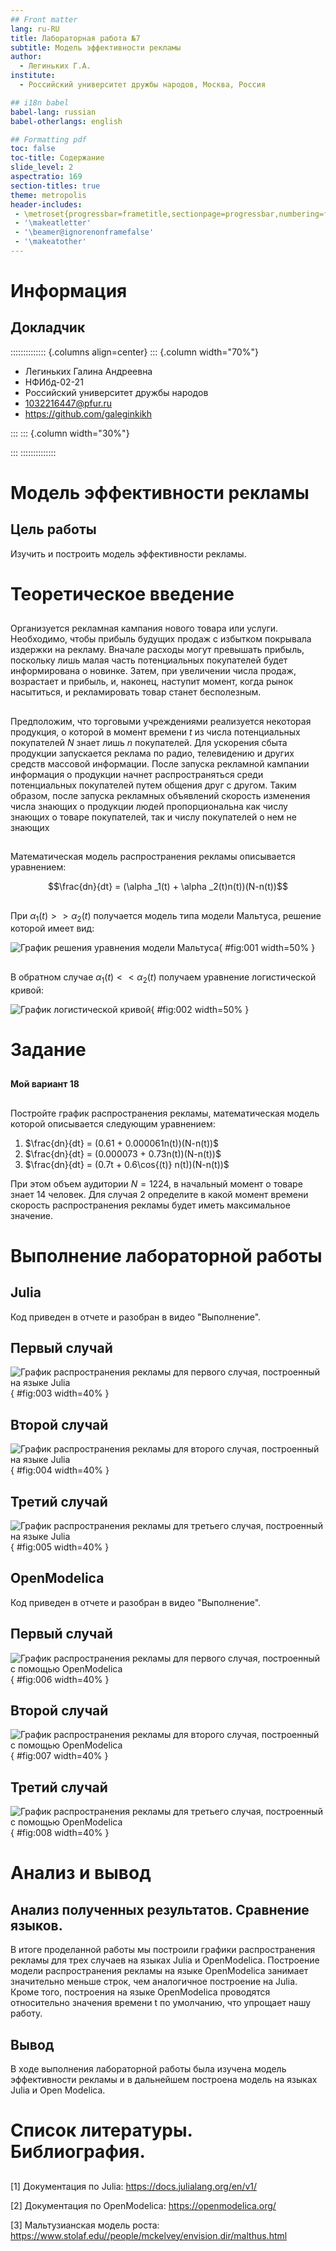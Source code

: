 ```yaml
---
## Front matter
lang: ru-RU
title: Лабораторная работа №7
subtitle: Модель эффективности рекламы
author:
  - Легиньких Г.А.
institute:
  - Российский университет дружбы народов, Москва, Россия

## i18n babel
babel-lang: russian
babel-otherlangs: english

## Formatting pdf
toc: false
toc-title: Содержание
slide_level: 2
aspectratio: 169
section-titles: true
theme: metropolis
header-includes:
 - \metroset{progressbar=frametitle,sectionpage=progressbar,numbering=fraction}
 - '\makeatletter'
 - '\beamer@ignorenonframefalse'
 - '\makeatother'
---
```


# Информация

## Докладчик

:::::::::::::: {.columns align=center}
::: {.column width="70%"}

  * Легиньких Галина Андреевна
  * НФИбд-02-21
  * Российский университет дружбы народов
  * [1032216447@pfur.ru](mailto:1032216447@pfur.ru)
  * <https://github.com/galeginkikh>

:::
::: {.column width="30%"}

:::
::::::::::::::

# Модель эффективности рекламы

## Цель работы

Изучить и построить модель эффективности рекламы.

# Теоретическое введение

##

Организуется рекламная кампания нового товара или услуги. Необходимо, чтобы прибыль будущих продаж с избытком покрывала издержки на рекламу. Вначале расходы могут превышать прибыль, поскольку лишь малая часть потенциальных покупателей будет информирована о новинке. Затем, при увеличении числа продаж, возрастает и прибыль, и, наконец, наступит момент, когда рынок насытиться, и рекламировать товар станет бесполезным.

##

Предположим, что торговыми учреждениями реализуется некоторая продукция, о которой в момент времени $t$ из числа потенциальных покупателей $N$ знает лишь $n$ покупателей. Для ускорения сбыта продукции запускается реклама по радио, телевидению и других средств массовой информации. После запуска рекламной кампании информация о продукции начнет распространяться среди потенциальных покупателей путем общения друг с другом. Таким образом, после запуска рекламных объявлений скорость изменения числа знающих о продукции людей пропорциональна как числу знающих о товаре покупателей, так и числу покупателей о нем не знающих

##

Математическая модель распространения рекламы описывается уравнением:

$$\frac{dn}{dt} = (\alpha _1(t) + \alpha _2(t)n(t))(N-n(t))$$

##

При $\alpha _1(t) >> \alpha _2(t)$ получается модель типа модели Мальтуса, решение которой имеет вид: 

![График решения уравнения модели Мальтуса](foto/1.png){ #fig:001 width=50% }

##

В обратном случае $\alpha _1(t) << \alpha _2(t)$ получаем уравнение логистической кривой:

![График логистической кривой](foto/2.png){ #fig:002 width=50% }

# Задание

##

**Мой вариант 18**

##

Постройте график распространения рекламы, математическая модель которой описывается следующим уравнением:

1.	$\frac{dn}{dt} = (0.61 + 0.000061n(t))(N-n(t))$
2.	$\frac{dn}{dt} = (0.000073 + 0.73n(t))(N-n(t))$
3.	$\frac{dn}{dt} = (0.7t + 0.6\cos{(t)} n(t))(N-n(t))$

При этом объем аудитории $N = 1224$, в начальный момент о товаре знает 14 человек. Для случая 2 определите в какой момент времени скорость распространения рекламы будет иметь максимальное значение.

# Выполнение лабораторной работы

## Julia

Код приведен в отчете и разобран в видео "Выполнение".

## Первый случай

![График распространения рекламы для первого случая, построенный на языке Julia](foto/3.png){ #fig:003 width=40% }

## Второй случай

![График распространения рекламы для второго случая, построенный на языке Julia](foto/4.png){ #fig:004 width=40% }

## Третий случай

![График распространения рекламы для третьего случая, построенный на языке Julia](foto/5.png){ #fig:005 width=40% }

## OpenModelica 

Код приведен в отчете и разобран в видео "Выполнение".

## Первый случай

![График распространения рекламы для первого случая, построенный с помощью OpenModelica](foto/6.png){ #fig:006 width=40% }

## Второй случай

![График распространения рекламы для второго случая, построенный с помощью OpenModelica](foto/7.png){ #fig:007 width=40% }

## Третий случай

![График распространения рекламы для третьего случая, построенный с помощью OpenModelica](foto/8.png){ #fig:008 width=40% }

# Анализ и вывод

## Анализ полученных результатов. Сравнение языков.

В итоге проделанной работы мы построили графики распространения рекламы для трех случаев на языках Julia и OpenModelica. Построение модели распространения рекламы на языке OpenModelica занимает значительно меньше строк, чем аналогичное построение на Julia. 
Кроме того, построения на языке OpenModelica проводятся относительно значения времени t по умолчанию, что упрощает нашу работу. 

## Вывод

В ходе выполнения лабораторной работы была изучена модель эффективности рекламы и в дальнейшем построена модель на языках Julia и Open Modelica.

# Список литературы. Библиография.

##

[1] Документация по Julia: https://docs.julialang.org/en/v1/

[2] Документация по OpenModelica: https://openmodelica.org/

[3] Мальтузианская модель роста: https://www.stolaf.edu//people/mckelvey/envision.dir/malthus.html





